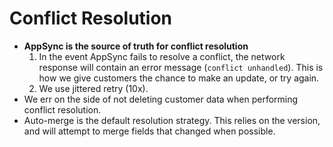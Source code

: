 # Conflict Resolution
- **AppSync is the source of truth for conflict resolution**
   1. In the event AppSync fails to resolve a conflict, the network response will contain an error message (`conflict unhandled`). This is how we give customers the chance to make an update, or try again.
   2. We use jittered retry (10x).
- We err on the side of not deleting customer data when performing conflict resolution.
- Auto-merge is the default resolution strategy. This relies on the version, and will attempt to merge fields that changed when possible.